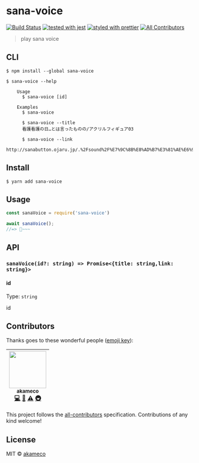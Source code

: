 # sana-voice

[![Build Status](https://travis-ci.org/akameco/sana-voice.svg?branch=master)](https://travis-ci.org/akameco/sana-voice)
[![tested with jest](https://img.shields.io/badge/tested_with-jest-99424f.svg)](https://github.com/facebook/jest)
[![styled with prettier](https://img.shields.io/badge/styled_with-prettier-ff69b4.svg)](https://github.com/prettier/prettier)
[![All Contributors](https://img.shields.io/badge/all_contributors-1-orange.svg?style=flat-square)](#contributors)

> play sana voice

## CLI

```
$ npm install --global sana-voice
```

```
$ sana-voice --help

	Usage
	  $ sana-voice [id]

	Examples
	  $ sana-voice

	  $ sana-voice --title
	  看護看護の日…とは言ったものの/アクリルフィギュア03

	  $ sana-voice --link
	  http://sanabutton.ojaru.jp/.%2Fsound%2F%E7%9C%8B%E8%AD%B7%E3%81%AE%E6%97%A5%E2%80%A6%E3%81%A8%E3%81%AF%E8%A8%80%E3%81%A3%E3%81%9F%E3%82%82%E3%81%AE%E3%81%AE%2F%E3%82%A2%E3%82%AF%E3%83%AA%E3%83%AB%E3%83%95%E3%82%A3%E3%82%AE%E3%83%A5%E3%82%A203.mp3
```

## Install

```
$ yarn add sana-voice
```

## Usage

```js
const sanaVoice = require('sana-voice')

await sanaVoice();
//=> 🍆~~~
```

## API

### `sanaVoice(id?: string) => Promise<{title: string,link: string}>`

#### id

Type: `string`

id

## Contributors

Thanks goes to these wonderful people ([emoji key](https://github.com/kentcdodds/all-contributors#emoji-key)):

<!-- ALL-CONTRIBUTORS-LIST:START - Do not remove or modify this section -->
<!-- prettier-ignore -->
| [<img src="https://avatars2.githubusercontent.com/u/4002137?v=4" width="100px;"/><br /><sub>akameco</sub>](http://akameco.github.io)<br />[💻](https://github.com/akameco/sana-voice/commits?author=akameco "Code") [📖](https://github.com/akameco/sana-voice/commits?author=akameco "Documentation") [⚠️](https://github.com/akameco/sana-voice/commits?author=akameco "Tests") [🚇](#infra-akameco "Infrastructure (Hosting, Build-Tools, etc)") |
| :---: |

<!-- ALL-CONTRIBUTORS-LIST:END -->

This project follows the [all-contributors](https://github.com/kentcdodds/all-contributors) specification. Contributions of any kind welcome!

## License

MIT © [akameco](http://akameco.github.io)
